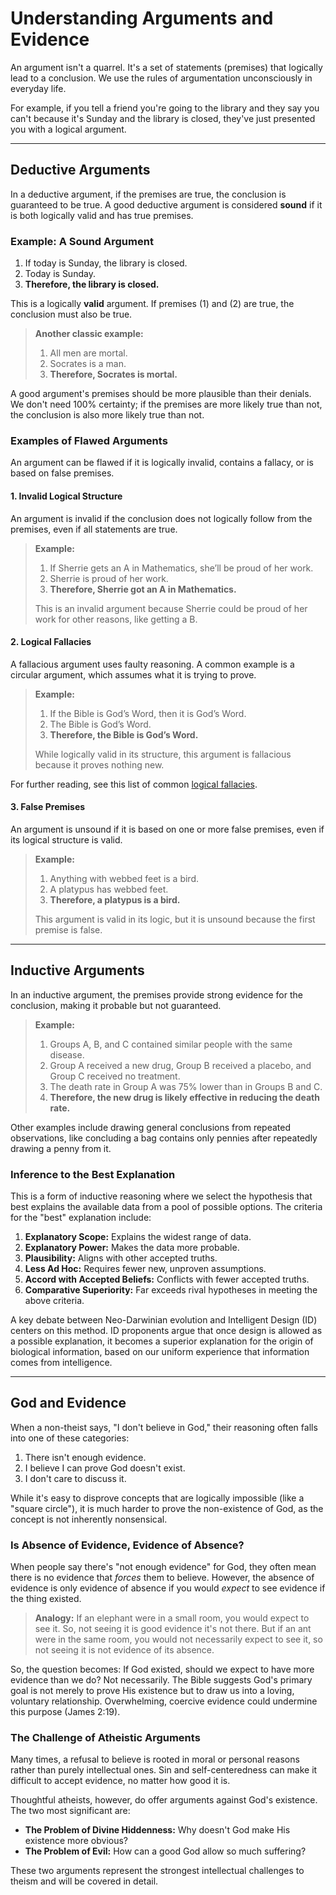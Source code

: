 ﻿# Understanding Arguments and Evidence

An argument isn't a quarrel. It's a set of statements (premises) that logically lead to a conclusion. We use the rules of argumentation unconsciously in everyday life.

For example, if you tell a friend you're going to the library and they say you can't because it's Sunday and the library is closed, they've just presented you with a logical argument.

---

## Deductive Arguments

In a deductive argument, if the premises are true, the conclusion is guaranteed to be true. A good deductive argument is considered **sound** if it is both logically valid and has true premises.

### Example: A Sound Argument

1.  If today is Sunday, the library is closed.
2.  Today is Sunday.
3.  **Therefore, the library is closed.**

This is a logically **valid** argument. If premises (1) and (2) are true, the conclusion must also be true.

> **Another classic example:**
> 1. All men are mortal.
> 2. Socrates is a man.
> 3. **Therefore, Socrates is mortal.**

A good argument's premises should be more plausible than their denials. We don't need 100% certainty; if the premises are more likely true than not, the conclusion is also more likely true than not.

### Examples of Flawed Arguments

An argument can be flawed if it is logically invalid, contains a fallacy, or is based on false premises.

#### 1. Invalid Logical Structure

An argument is invalid if the conclusion does not logically follow from the premises, even if all statements are true.

> **Example:**
> 1. If Sherrie gets an A in Mathematics, she’ll be proud of her work.
> 2. Sherrie is proud of her work.
> 3. **Therefore, Sherrie got an A in Mathematics.**
>
> This is an invalid argument because Sherrie could be proud of her work for other reasons, like getting a B.

#### 2. Logical Fallacies

A fallacious argument uses faulty reasoning. A common example is a circular argument, which assumes what it is trying to prove.

> **Example:**
> 1. If the Bible is God’s Word, then it is God’s Word.
> 2. The Bible is God’s Word.
> 3. **Therefore, the Bible is God’s Word.**
>
> While logically valid in its structure, this argument is fallacious because it proves nothing new.

For further reading, see this list of common [logical fallacies](https://thebestschools.org/magazine/15-logical-fallacies-know/).

#### 3. False Premises

An argument is unsound if it is based on one or more false premises, even if its logical structure is valid.

> **Example:**
> 1. Anything with webbed feet is a bird.
> 2. A platypus has webbed feet.
> 3. **Therefore, a platypus is a bird.**
>
> This argument is valid in its logic, but it is unsound because the first premise is false.

---

## Inductive Arguments

In an inductive argument, the premises provide strong evidence for the conclusion, making it probable but not guaranteed.

> **Example:**
> 1. Groups A, B, and C contained similar people with the same disease.
> 2. Group A received a new drug, Group B received a placebo, and Group C received no treatment.
> 3. The death rate in Group A was 75% lower than in Groups B and C.
> 4. **Therefore, the new drug is likely effective in reducing the death rate.**

Other examples include drawing general conclusions from repeated observations, like concluding a bag contains only pennies after repeatedly drawing a penny from it.

### Inference to the Best Explanation

This is a form of inductive reasoning where we select the hypothesis that best explains the available data from a pool of possible options. The criteria for the "best" explanation include:

1.  **Explanatory Scope:** Explains the widest range of data.
2.  **Explanatory Power:** Makes the data more probable.
3.  **Plausibility:** Aligns with other accepted truths.
4.  **Less Ad Hoc:** Requires fewer new, unproven assumptions.
5.  **Accord with Accepted Beliefs:** Conflicts with fewer accepted truths.
6.  **Comparative Superiority:** Far exceeds rival hypotheses in meeting the above criteria.

A key debate between Neo-Darwinian evolution and Intelligent Design (ID) centers on this method. ID proponents argue that once design is allowed as a possible explanation, it becomes a superior explanation for the origin of biological information, based on our uniform experience that information comes from intelligence.

---

## God and Evidence

When a non-theist says, "I don't believe in God," their reasoning often falls into one of these categories:

1.  There isn't enough evidence.
2.  I believe I can prove God doesn't exist.
3.  I don't care to discuss it.

While it's easy to disprove concepts that are logically impossible (like a "square circle"), it is much harder to prove the non-existence of God, as the concept is not inherently nonsensical.

### Is Absence of Evidence, Evidence of Absence?

When people say there's "not enough evidence" for God, they often mean there is no evidence that *forces* them to believe. However, the absence of evidence is only evidence of absence if you would *expect* to see evidence if the thing existed.

> **Analogy:** If an elephant were in a small room, you would expect to see it. So, not seeing it is good evidence it's not there. But if an ant were in the same room, you would not necessarily expect to see it, so not seeing it is not evidence of its absence.

So, the question becomes: If God existed, should we expect to have more evidence than we do? Not necessarily. The Bible suggests God's primary goal is not merely to prove His existence but to draw us into a loving, voluntary relationship. Overwhelming, coercive evidence could undermine this purpose (James 2:19).

### The Challenge of Atheistic Arguments

Many times, a refusal to believe is rooted in moral or personal reasons rather than purely intellectual ones. Sin and self-centeredness can make it difficult to accept evidence, no matter how good it is.

Thoughtful atheists, however, do offer arguments against God's existence. The two most significant are:

*   **The Problem of Divine Hiddenness:** Why doesn't God make His existence more obvious?
*   **The Problem of Evil:** How can a good God allow so much suffering?

These two arguments represent the strongest intellectual challenges to theism and will be covered in detail.
